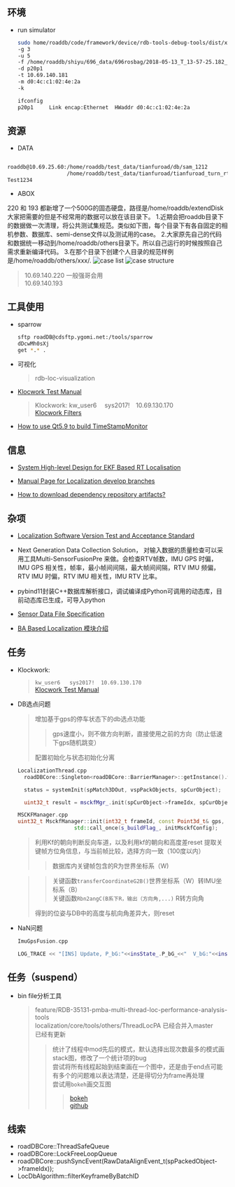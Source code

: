 ## 环境

* run simulator

  ```bash
  sudo home/roaddb/code/framework/device/rdb-tools-debug-tools/dist/x64/bin/rosplay-simulator
  -g 3
  -u 5
  -f /home/roaddb/shiyu/696_data/696rosbag/2018-05-13_T_13-57-25.182_GMT_L2R_C_L4_R.bag
  -d p20p1
  -t 10.69.140.181
  -m d0:4c:c1:02:4e:2a
  -k
  ```

  ```bash
  ifconfig
  p20p1     Link encap:Ethernet  HWaddr d0:4c:c1:02:4e:2a
  ```

## 资源

* DATA

```bash

roaddb@10.69.25.60:/home/roaddb/test_data/tianfuroad/db/sam_1212                       db
                   /home/roaddb/test_data/tianfuroad/tianfuroad_turn_rtv
Test1234

```

* ABOX

220 和 193 都新增了一个500G的固态硬盘，路径是/home/roaddb/extendDisk
大家把需要的但是不经常用的数据可以放在该目录下。
1.近期会把roaddb目录下的数据做一次清理，将公共测试集规范。类似如下图，每个目录下有各自固定的相机参数、数据库、semi-dense文件以及测试用的case。
2.大家原先自己的代码和数据统一移动到/home/roaddb/others目录下。所以自己运行的时候按照自己需求重新编译代码。
3.在那个目录下创建个人目录的规范样例是/home/roaddb/others/xxx/.
![case list](_images/case_list.png)
![case structure](_images/case_structure.png)

  > 10.69.140.220 一般强哥会用  
  > 10.69.140.193  

## 工具使用

* sparrow

  ```bash
  sftp roadDB@cdsftp.ygomi.net:/tools/sparrow
  dDcwMh0sXj
  get *.* .
  ```

* 可视化
  >rdb-loc-visualization

* [Klocwork Test Manual](https://confluence.ygomi.com:8443/display/RRT/Klocwork+Test++Manual)
  >Klockwork:
  >kw_user6   sys2017!  10.69.130.170  
  >[Klocwork Filters](https://confluence.ygomi.com:8443/display/RQA/Klocwork+Filters)

* [How to use Qt5.9 to build TimeStampMonitor](https://confluence.ygomi.com:8443/pages/viewpage.action?title=How+to+use+Qt5.9+to+build+TimeStampMonitor&spaceKey=RRT)

## 信息

* [System High-level Design for EKF Based RT Localisation](https://confluence.ygomi.com:8443/pages/viewpage.action?title=System+High-level+Design+for+EKF+Based+RT+Localisation&spaceKey=RRT)

* [Manual Page for Localization develop branches](https://confluence.ygomi.com:8443/display/RRT/Manual+Page+for+Localization+develop+branches)

* [How to download dependency repository artifacts?](https://confluence.ygomi.com:8443/pages/viewpage.action?pageId=51676609)

## 杂项

* [Localization Software Version Test and Acceptance Standard](https://confluence.ygomi.com:8443/pages/viewpage.action?title=Localization+Software+Version+Test+and+Acceptance+Standard&spaceKey=RRT)

* Next Generation Data Collection Solution， 对输入数据的质量检查可以采用工具Multi-SensorFusionPre 来做。会检查RTV帧数，IMU GPS 时偏，IMU GPS 相关性，帧率，最小帧间间隔，最大帧间间隔，RTV IMU 频偏，RTV IMU 时偏，RTV IMU 相关性，IMU RTV 比率。

* pybind11封装C++数据库解析接口，调试编译成Python可调用的动态库，目前动态库已生成，可导入python

* [Sensor Data File Specification](https://confluence.ygomi.com:8443/display/RRT/Sensor+Data+File+Specification)

* [BA Based Localization 模块介绍](https://confluence.ygomi.com:8443/pages/viewpage.action?pageId=57476512)

## 任务

* Klockwork:
  >`kw_user6   sys2017!  10.69.130.170`  
  >[Klocwork Test Manual](https://confluence.ygomi.com:8443/pages/viewpage.action?title=Klocwork+Test++Manual&spaceKey=RRT)

* DB选点问题
  >增加基于gps的停车状态下的db选点功能
  >>gps速度小，则不做方向判断，直接使用之前的方向（防止低速下gps随机跳变）
  >
  >配置初始化与状态初始化分离  

  ```c++
  LocalizationThread.cpp
    roadDBCore::Singleton<roadDBCore::BarrierManager>::getInstance().wait(roadDBCore::BARRIER_KEY_START_E);

    status = systemInit(spMatch3DOut, vspPackObjects, spCurObject);

    uint32_t result = msckfMgr_.init(spCurObject->frameIdx, spCurObject->gps, spKalData);
  
  MSCKFManager.cpp
  uint32_t MsckfManager::init(int32_t frameId, const Point3d_t& gps, KalDataPtr_t kalData)
                    std::call_once(s_buildFlag_, initMsckfConfig);
  ```

  >利用Kf的朝向判断反向车道，以及利用kf的朝向和高度差reset
  >提取关键帧方位角信息，与当前帧比较，选择方向一致（100度以内）  
  >>数据库内关键帧包含的R为世界坐标系（W)  

  >>关键函数`transferCoordinateG2B()`世界坐标系（W）转IMU坐标系（B）  
  >>关键函数`Rbn2angC(B系下R，输出（方向角,...)` R转方向角  
  >
  >得到的位姿与DB中的高度与航向角差异大，则reset

* NaN问题

  ```c++
  ImuGpsFusion.cpp

  LOG_TRACE << "[INS] Update, P_bG:"<<insState_.P_bG_<<"  V_bG:"<<insState_.V_bG_;  
  ```

## 任务（suspend）

* bin file分析工具
  >feature/RDB-35131-pmba-multi-thread-loc-performance-analysis-tools  
  >localization/core/tools/others/ThreadLocPA
  >已经合并入master  
  >已经有更新  
  >>统计了线程中mod先后的模式，默认选择出现次数最多的模式画stack图，修改了一个统计项的bug  
  >>尝试将所有线程起始到结束画在一个图中，还是由于end点可能有多个的问题难以表达清楚，还是得切分为frame再处理  
  >>尝试用`bokeh`画交互图  
  >>>[bokeh](https://bokeh.pydata.org/en/latest/docs/user_guide/quickstart.html)  
  >>>[github](https://github.com/bokeh/bokeh-notebooks)

## 线索

* roadDBCore::ThreadSafeQueue
* roadDBCore::LockFreeLoopQueue
* roadDBCore::pushSyncEvent(RawDataAlignEvent_t(spPackedObject->frameIdx));
* LocDbAlgorithm::filterKeyframeByBatchID

